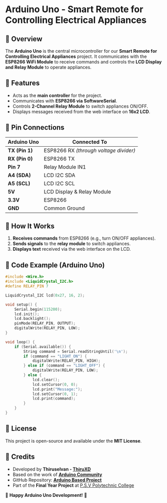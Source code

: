 # Arduino Uno - Smart Remote for Controlling Electrical Appliances

## 📖 Overview
The **Arduino Uno** is the central microcontroller for our **Smart Remote for Controlling Electrical Appliances** project. It communicates with the **ESP8266 WiFi Module** to receive commands and controls the **LCD Display and Relay Module** to operate appliances.

## 🔧 Features
- Acts as the **main controller** for the project.
- Communicates with **ESP8266 via SoftwareSerial**.
- Controls **2-Channel Relay Module** to switch appliances ON/OFF.
- Displays messages received from the web interface on **16x2 LCD**.

## 📜 Pin Connections

| **Arduino Uno** | **Connected To** |
|---------------|----------------|
| **TX (Pin 1)** | ESP8266 RX *(through voltage divider)* |
| **RX (Pin 0)** | ESP8266 TX |
| **Pin 7** | Relay Module IN1 |
| **A4 (SDA)** | LCD I2C SDA |
| **A5 (SCL)** | LCD I2C SCL |
| **5V** | LCD Display & Relay Module |
| **3.3V** | ESP8266 |
| **GND** | Common Ground |

## 🔌 How It Works
1. **Receives commands** from ESP8266 (e.g., turn ON/OFF appliances).
2. **Sends signals** to the **relay module** to switch appliances.
3. **Displays text** received via the web interface on the LCD.

## 🚀 Code Example (Arduino Uno)
```cpp
#include <Wire.h>
#include <LiquidCrystal_I2C.h>
#define RELAY_PIN 7

LiquidCrystal_I2C lcd(0x27, 16, 2);

void setup() {
    Serial.begin(115200);
    lcd.init();
    lcd.backlight();
    pinMode(RELAY_PIN, OUTPUT);
    digitalWrite(RELAY_PIN, LOW);
}

void loop() {
    if (Serial.available()) {
        String command = Serial.readStringUntil('\n');
        if (command == "LIGHT_ON") {
            digitalWrite(RELAY_PIN, HIGH);
        } else if (command == "LIGHT_OFF") {
            digitalWrite(RELAY_PIN, LOW);
        } else {
            lcd.clear();
            lcd.setCursor(0, 0);
            lcd.print("Message:");
            lcd.setCursor(0, 1);
            lcd.print(command);
        }
    }
}
```


## 📜 License
This project is open-source and available under the **MIT License**.

## 🙌 Credits
- Developed by **Thiruselvan - [ThiruXD](https://github.com/ThiruXD)**
- Based on the work of **[Arduino Community](https://forum.arduino.cc/)**
- GitHub Repository: **[Arduino Based Project](https://github.com/ThiruXD/Arduino-Based-Project)**
- Part of the **Final Year Project** at [P.S.V Polytechnic College](https://g.co/kgs/e5nvPrM)

🚀 **Happy Arduino Uno Development!** 🎉
